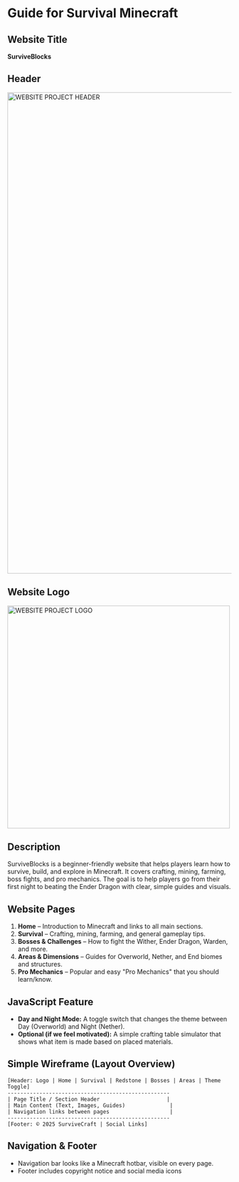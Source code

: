 # Guide for Survival Minecraft

## Website Title

**SurviveBlocks**

## Header

<img width="1920" height="1080" alt="WEBSITE PROJECT HEADER" src="https://github.com/user-attachments/assets/176137f1-40ce-4e4d-a48a-f9fbe0555c3d" />


## Website Logo

<img width="500" height="500" alt="WEBSITE PROJECT LOGO" src="https://github.com/user-attachments/assets/387160d8-37da-402d-abbf-f0ae2875fe20" />


## Description

SurviveBlocks is a beginner-friendly website that helps players learn how to survive, build, and explore in Minecraft. It covers crafting, mining, farming, boss fights, and pro mechanics. The goal is to help players go from their first night to beating the Ender Dragon with clear, simple guides and visuals.

## Website Pages

1. **Home** – Introduction to Minecraft and links to all main sections.
2. **Survival** – Crafting, mining, farming, and general gameplay tips.
3. **Bosses & Challenges** – How to fight the Wither, Ender Dragon, Warden, and more.
4. **Areas & Dimensions** – Guides for Overworld, Nether, and End biomes and structures.
5. **Pro Mechanics** – Popular and easy "Pro Mechanics" that you should learn/know.

## JavaScript Feature

* **Day and Night Mode:** A toggle switch that changes the theme between Day (Overworld) and Night (Nether).
* **Optional (if we feel motivated):** A simple crafting table simulator that shows what item is made based on placed materials.


## Simple Wireframe (Layout Overview)

```
[Header: Logo | Home | Survival | Redstone | Bosses | Areas | Theme Toggle]
---------------------------------------------------
| Page Title / Section Header                     |
| Main Content (Text, Images, Guides)              |
| Navigation links between pages                   |
---------------------------------------------------
[Footer: © 2025 SurviveCraft | Social Links]
```

## Navigation & Footer

* Navigation bar looks like a Minecraft hotbar, visible on every page.
* Footer includes copyright notice and social media icons
